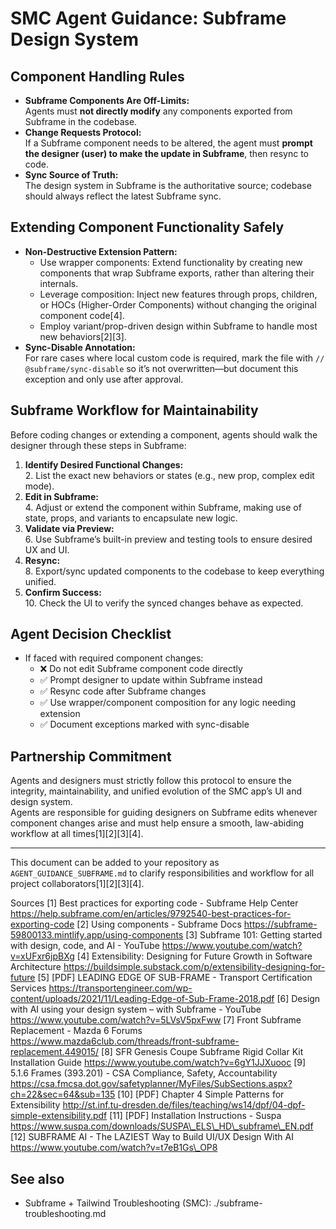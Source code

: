 # SMC Agent Guidance: Subframe Design System

## Component Handling Rules

- **Subframe Components Are Off-Limits:**  
	  Agents must **not directly modify** any components exported from Subframe in the codebase.
- **Change Requests Protocol:**  
	  If a Subframe component needs to be altered, the agent must **prompt the designer (user) to make the update in Subframe**, then resync to code.
- **Sync Source of Truth:**  
	  The design system in Subframe is the authoritative source; codebase should always reflect the latest Subframe sync.

## Extending Component Functionality Safely

- **Non-Destructive Extension Pattern:**  
  - Use wrapper components: Extend functionality by creating new components that wrap Subframe exports, rather than altering their internals.
  - Leverage composition: Inject new features through props, children, or HOCs (Higher-Order Components) without changing the original component code[4].  
  - Employ variant/prop-driven design within Subframe to handle most new behaviors[2][3].
- **Sync-Disable Annotation:**  
	  For rare cases where local custom code is required, mark the file with `// @subframe/sync-disable` so it’s not overwritten—but document this exception and only use after approval.

## Subframe Workflow for Maintainability

Before coding changes or extending a component, agents should walk the designer through these steps in Subframe:

1. **Identify Desired Functional Changes:**  
   2. List the exact new behaviors or states (e.g., new prop, complex edit mode).
2. **Edit in Subframe:**  
   4. Adjust or extend the component within Subframe, making use of state, props, and variants to encapsulate new logic.
3. **Validate via Preview:**  
   6. Use Subframe’s built-in preview and testing tools to ensure desired UX and UI.
4. **Resync:**  
   8. Export/sync updated components to the codebase to keep everything unified.
5. **Confirm Success:**  
   10. Check the UI to verify the synced changes behave as expected.

## Agent Decision Checklist

- If faced with required component changes:
  - ❌ Do not edit Subframe component code directly
  - ✅ Prompt designer to update within Subframe instead
  - ✅ Resync code after Subframe changes
  - ✅ Use wrapper/component composition for any logic needing extension
  - ✅ Document exceptions marked with sync-disable

## Partnership Commitment

Agents and designers must strictly follow this protocol to ensure the integrity, maintainability, and unified evolution of the SMC app’s UI and design system.  
Agents are responsible for guiding designers on Subframe edits whenever component changes arise and must help ensure a smooth, law-abiding workflow at all times[1][2][3][4].

---- 

This document can be added to your repository as `AGENT_GUIDANCE_SUBFRAME.md` to clarify responsibilities and workflow for all project collaborators[1][2][3][4].

Sources
[1] Best practices for exporting code - Subframe Help Center https://help.subframe.com/en/articles/9792540-best-practices-for-exporting-code
[2] Using components - Subframe Docs https://subframe-59800133.mintlify.app/using-components
[3] Subframe 101: Getting started with design, code, and AI - YouTube https://www.youtube.com/watch?v=xUFxr6jpBXg
[4] Extensibility: Designing for Future Growth in Software Architecture https://buildsimple.substack.com/p/extensibility-designing-for-future
[5] [PDF] LEADING EDGE OF SUB-FRAME - Transport Certification Services https://transportengineer.com/wp-content/uploads/2021/11/Leading-Edge-of-Sub-Frame-2018.pdf
[6] Design with AI using your design system – with Subframe - YouTube https://www.youtube.com/watch?v=5LVsV5pxFww
[7] Front Subframe Replacement - Mazda 6 Forums https://www.mazda6club.com/threads/front-subframe-replacement.449015/
[8] SFR Genesis Coupe Subframe Rigid Collar Kit Installation Guide https://www.youtube.com/watch?v=6gY1JJXuooc
[9] 5.1.6 Frames (393.201) - CSA Compliance, Safety, Accountability https://csa.fmcsa.dot.gov/safetyplanner/MyFiles/SubSections.aspx?ch=22&sec=64&sub=135
[10] [PDF] Chapter 4 Simple Patterns for Extensibility http://st.inf.tu-dresden.de/files/teaching/ws14/dpf/04-dpf-simple-extensibility.pdf
[11] [PDF] Installation Instructions - Suspa https://www.suspa.com/downloads/SUSPA\_ELS\_HD\_subframe\_EN.pdf
[12] SUBFRAME AI - The LAZIEST Way to Build UI/UX Design With AI https://www.youtube.com/watch?v=t7eB1Gs\_OP8

## See also
- Subframe + Tailwind Troubleshooting (SMC): ./subframe-troubleshooting.md
